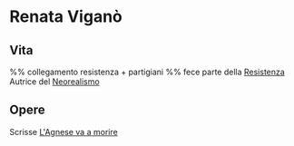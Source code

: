 # Renata Viganò
## Vita
%% collegamento resistenza + partigiani %%
fece parte della [Resistenza](../eventi/Resistenza.md)
Autrice del [Neorealismo](../idee/Neorealismo.md)

## Opere
Scrisse [L'Agnese va a morire](../opere/L'Agnese%20va%20a%20morire.md)